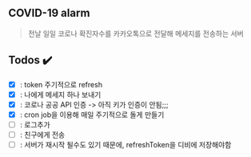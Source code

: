 ## COVID-19 alarm

> 전날 일일 코로나 확진자수를 카카오톡으로 전달해 메세지를 전송하는 서버

## Todos ✔️

- [x] : token 주기적으로 refresh
- [x] : 나에게 메세지 하나 보내기
- [x] : 코로나 공공 API 인증 -> 아직 키가 인증이 안됨;;;
- [x] : cron job을 이용해 매일 주기적으로 돌게 만들기
- [ ] : 로그추가
- [ ] : 친구에게 전송
- [ ] : 서버가 재시작 될수도 있기 때문에, refreshToken을 디비에 저장해야함